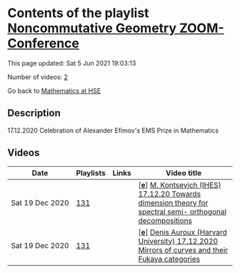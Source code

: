 # Contents of the playlist [Noncommutative Geometry ZOOM-Conference](https://www.youtube.com/playlist?list=PLq3E5oubNNoD9w1QqXuxsnurpHL3TP7hT)

This page updated: Sat 5 Jun 2021 19:03:13

Number of videos: [2](#videos)

Go back to [Mathematics at HSE](../README.md)

## Description

17.12.2020 Celebration of Alexander Efimov's EMS Prize in Mathematics

## Videos

|Date|Playlists|Links|Video title|
|---|---|---|---|
| Sat&nbsp;19&nbsp;Dec&nbsp;2020 | [131](../playlists/131 "Noncommutative Geometry ZOOM-Conference") |  | [[**e**](https://studio.youtube.com/video/hNiG64KGwpA/edit "Edit")] [M. Kontsevich (IHES) 17.12.20 Towards dimension theory for spectral semi- orthogonal decompositions](https://www.youtube.com/watch?v=hNiG64KGwpA&list=PLq3E5oubNNoD9w1QqXuxsnurpHL3TP7hT "Noncommutative Geometry ZOOM-Conference 17.12.2020&#013;Celebration of Alexander Efimov's EMS Prize in Mathematics") |
| Sat&nbsp;19&nbsp;Dec&nbsp;2020 | [131](../playlists/131 "Noncommutative Geometry ZOOM-Conference") |  | [[**e**](https://studio.youtube.com/video/ANUxh7LGX84/edit "Edit")] [Denis Auroux (Harvard University) 17.12.2020 Mirrors of curves and their Fukaya categories](https://www.youtube.com/watch?v=ANUxh7LGX84&list=PLq3E5oubNNoD9w1QqXuxsnurpHL3TP7hT "Noncommutative Geometry Conference - 17.12.2020&#013;Celebration of Alexander Efimov's EMS Prize in Mathematics") |
